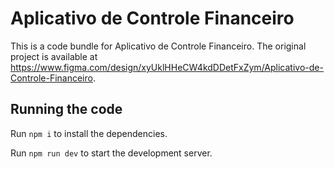 
  # Aplicativo de Controle Financeiro

  This is a code bundle for Aplicativo de Controle Financeiro. The original project is available at https://www.figma.com/design/xyUklHHeCW4kdDDetFxZym/Aplicativo-de-Controle-Financeiro.

  ## Running the code

  Run `npm i` to install the dependencies.

  Run `npm run dev` to start the development server.
  